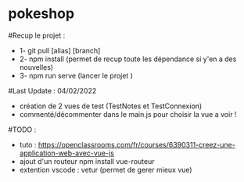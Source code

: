 # pokeshop

#Recup le projet : 

- 1- git pull [alias] [branch]
- 2- npm install   (permet de recup toute les dépendance si y'en a des nouvelles) 
- 3- npm run serve (lancer le projet ) 


#Last Update :  04/02/2022

- création de 2 vues de test (TestNotes et TestConnexion) 
- commenté/décommenter dans le main.js pour choisir la vue a voir ! 


#TODO :

- tuto : https://openclassrooms.com/fr/courses/6390311-creez-une-application-web-avec-vue-js
- ajout d'un routeur 
npm install vue-routeur 
- extention vscode : vetur  (permet de gerer mieux vue) 

